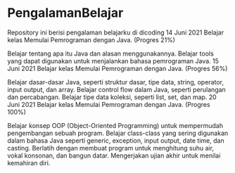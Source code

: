 # PengalamanBelajar
Repository ini berisi pengalaman belajarku di dicoding
14 Juni 2021
Belajar kelas Memulai Pemrograman dengan Java. (Progres 21%)

Belajar tentang apa itu Java dan alasan menggunakannya.
Belajar tools yang dapat digunakan untuk menjalankan bahasa pemrograman Java.
15 Juni 2021
Belajar kelas Memulai Pemrograman dengan Java. (Progres 56%)

Belajar dasar-dasar Java, seperti struktur dasar, tipe data, string, operator, input output, dan array.
Belajar control flow dalam Java, seperti perulangan dan percabangan.
Belajar tipe data koleksi, seperti list, set, dan map.
20 Juni 2021
Belajar kelas Memulai Pemrograman dengan Java. (Progres 100%)

Belajar konsep OOP (Object-Oriented Programming) untuk mempermudah pengembangan sebuah program.
Belajar class-class yang sering digunakan dalam bahasa Java seperti generic, exception, input output, date time, dan casting.
Berlatih dengan membuat program untuk menghitung suhu air, vokal konsonan, dan bangun datar.
Mengerjakan ujian akhir untuk menilai kemahiran diri.
